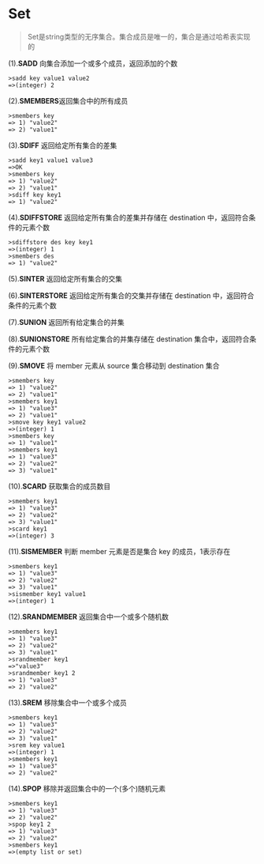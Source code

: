 # Set

>Set是string类型的无序集合。集合成员是唯一的，集合是通过哈希表实现的


(1).**SADD**	向集合添加一个或多个成员，返回添加的个数

```
>sadd key value1 value2
=>(integer) 2
```

(2).**SMEMBERS**返回集合中的所有成员

```
>smembers key
=> 1) "value2"
=> 2) "value1"
```

(3).**SDIFF**	返回给定所有集合的差集

```
>sadd key1 value1 value3
=>OK
>smembers key
=> 1) "value2"
=> 2) "value1"
>sdiff key key1
=> 1) "value2"
```

(4).**SDIFFSTORE** 返回给定所有集合的差集并存储在 destination 中，返回符合条件的元素个数
		
```
>sdiffstore des key key1
=>(integer) 1
>smembers des
=> 1) "value2"
```

(5).**SINTER**	   返回给定所有集合的交集
		
(6).**SINTERSTORE** 返回给定所有集合的交集并存储在 destination 中，返回符合条件的元素个数

(7).**SUNION**	    返回所有给定集合的并集
		
(8).**SUNIONSTORE** 所有给定集合的并集存储在 destination 集合中，返回符合条件的元素个数
		
(9).**SMOVE**	    将 member 元素从 source 集合移动到 destination 集合

```
>smembers key
=> 1) "value2"
=> 2) "value1"
>smembers key1
=> 1) "value3"
=> 2) "value1"
>smove key key1 value2
=>(integer) 1
>smembers key
=> 1) "value1"
>smembers key1
=> 1) "value3"
=> 2) "value2"
=> 3) "value1"
```

(10).**SCARD**	  获取集合的成员数目

```
>smembers key1
=> 1) "value3"
=> 2) "value2"
=> 3) "value1"
>scard key1
=>(integer) 3
```

(11).**SISMEMBER** 判断 member 元素是否是集合 key 的成员，1表示存在
		
```
>smembers key1
=> 1) "value3"
=> 2) "value2"
=> 3) "value1"
>sismember key1 value1
=>(integer) 1
```
		
(12).**SRANDMEMBER**	返回集合中一个或多个随机数

```
>smembers key1
=> 1) "value3"
=> 2) "value2"
=> 3) "value1"
>srandmember key1
=>"value3"
>srandmember key1 2
=> 1) "value3"
=> 2) "value2"
```
	
(13).**SREM**		移除集合中一个或多个成员

```
>smembers key1
=> 1) "value3"
=> 2) "value2"
=> 3) "value1"
>srem key value1
=>(integer) 1
>smembers key1
=> 1) "value3"
=> 2) "value2"
```

(14).**SPOP**		移除并返回集合中的一个(多个)随机元素
		 
```
>smembers key1
=> 1) "value3"
=> 2) "value2"
>spop key1 2
=> 1) "value3"
=> 2) "value2"
>smembers key1
=>(empty list or set)
```